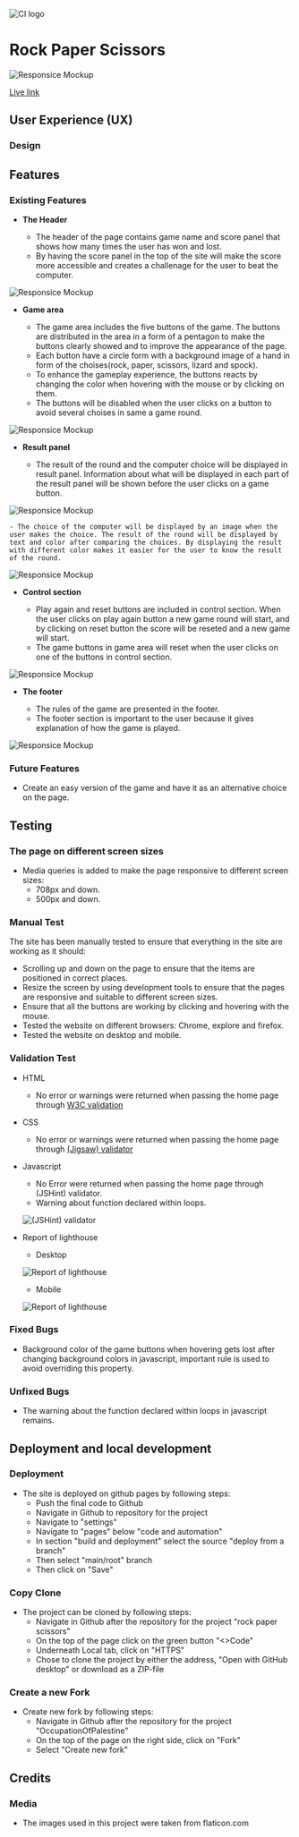 ![CI logo](https://codeinstitute.s3.amazonaws.com/fullstack/ci_logo_small.png)

# Rock Paper Scissors


![Responsice Mockup](https://github.com/muadh-hudji/rock-paper-scissors/blob/main/assets/images/rock-paper-scissors-mockup.PNG)

[Live link](https://muadh-hudji.github.io/rock-paper-scissors/)

## User Experience (UX)

### Design


## Features

### Existing Features

- __The Header__

    - The header of the page contains game name and score panel that shows how many times the user has won and lost.
    - By having the score panel in the top of the site will make the score more accessible and creates a challenage for the user to beat the computer. 

![Responsice Mockup](https://github.com/muadh-hudji/rock-paper-scissors/blob/main/assets/images/header.PNG)

- __Game area__

    - The game area includes the five buttons of the game. The buttons are distributed in the area in a form of a pentagon to make the buttons clearly showed and to improve the appearance of the page.
    - Each button have a circle form with a background image of a hand in form of the choises(rock, paper, scissors, lizard and spock).
    - To enhance the gameplay experience, the buttons reacts by changing the color when hovering with the mouse or by clicking on them.
    - The buttons will be disabled when the user clicks on a button to avoid several choises in same a game round.

![Responsice Mockup](https://github.com/muadh-hudji/rock-paper-scissors/blob/main/assets/images/game-area.PNG)

- __Result panel__

    - The result of the round and the computer choice will be displayed in result panel. Information about what will be displayed in each part of the result panel will be shown before the user clicks on a game button.

![Responsice Mockup](https://github.com/muadh-hudji/rock-paper-scissors/blob/main/assets/images/result-panel.PNG)

    - The choice of the computer will be displayed by an image when the user makes the choice. The result of the round will be displayed by text and color after comparing the choices. By displaying the result with different color makes it easier for the user to know the result of the round.

![Responsice Mockup](https://github.com/muadh-hudji/rock-paper-scissors/blob/main/assets/images/result-panel2.PNG)

- __Control section__

    - Play again and reset buttons are included in control section. When the user clicks on play again button a new game round will start, and by clicking on reset button the score will be reseted and a new game will start.
    - The game buttons in game area will reset when the user clicks on one of the buttons in control section. 

![Responsice Mockup](https://github.com/muadh-hudji/rock-paper-scissors/blob/main/assets/images/control-section.PNG)

- __The footer__

    - The rules of the game are presented in the footer.
    - The footer section is important to the user because it gives explanation of how the game is played.

![Responsice Mockup](https://github.com/muadh-hudji/rock-paper-scissors/blob/main/assets/images/footer.PNG)

### Future Features
- Create an easy version of the game and have it as an alternative choice on the page.

## Testing

### The page on different screen sizes
- Media queries is added to make the page responsive to different screen sizes:
    - 708px and down.
    - 500px and down.

### Manual Test
The site has been manually tested to ensure that everything in the site are working as it should:
- Scrolling up and down on the page to ensure that the items are positioned in correct places.
- Resize the screen by using development tools to ensure that the pages are responsive and suitable to different screen sizes.
- Ensure that all the buttons are working by clicking and hovering with the mouse.
- Tested the website on different browsers: Chrome, explore and firefox.
- Tested the website on desktop and mobile.

### Validation Test

- HTML
    - No error or warnings were returned when passing the home page through [W3C validation](https://validator.w3.org/nu/?doc=https%3A%2F%2Fmuadh-hudji.github.io%2Frock-paper-scissors%2F)

- CSS
   - No error or warnings were returned when passing the home page through [(Jigsaw) validator](https://jigsaw.w3.org/css-validator/validator?uri=https%3A%2F%2Fmuadh-hudji.github.io%2Frock-paper-scissors%2F&profile=css3svg&usermedium=all&warning=1&vextwarning=&lang=en)

- Javascript
    - No Error were returned when passing the home page through (JSHint) validator.
    - Warning about function declared within loops.

    ![(JSHint) validator](https://github.com/muadh-hudji/rock-paper-scissors/blob/main/assets/images/javascript-validation.PNG)

- Report of lighthouse
    - Desktop

    ![Report of lighthouse](https://github.com/muadh-hudji/rock-paper-scissors/blob/main/assets/images/lighthouse-desktop.PNG)


    - Mobile

    ![Report of lighthouse](https://github.com/muadh-hudji/rock-paper-scissors/blob/main/assets/images/lighthouse-mobile.PNG)

### Fixed Bugs
- Background color of the game buttons when hovering gets lost after changing background colors in javascript, important rule is used to avoid overriding this property.

### Unfixed Bugs
- The warning about the function declared within loops in javascript remains.

## Deployment and local development

### Deployment
- The site is deployed on github pages by following steps:
    - Push the final code to Github
    - Navigate in Github to repository for the project
    - Navigate to "settings"
    - Navigate to "pages" below "code and automation"
    - In section "build and deployment" select the source "deploy from a branch"
    - Then select "main/root" branch
    - Then click on "Save"

### Copy Clone
- The project can be cloned by following steps:
    - Navigate in Github after the repository for the project "rock paper scissors"
    - On the top of the page click on the green button "<>Code"
    - Underneath Local tab, click on "HTTPS"
    - Chose to clone the project by either the address, "Open with GitHub desktop" or download as a ZIP-file

### Create a new Fork 
- Create new fork by following steps:
    - Navigate in Github after the repository for the project "OccupationOfPalestine"
    - On the top of the page on the right side, click on "Fork"
    - Select "Create new fork"


 ## Credits

### Media
- The images used in this project were taken from flaticon.com